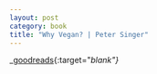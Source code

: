 ```yaml
---
layout: post
category: book
title: "Why Vegan? | Peter Singer"
---
```


_[goodreads](){:target="_blank"}_
